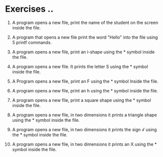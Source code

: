 # Exercises ..

1. A program opens a new file, print the name of the student on the screen inside the file.

2. A program that opens a new file print the word "Hello" into the file using 5 printf commands.

3. A program opens a new file, print an i-shape using the \* symbol inside the file.

4. A program opens a new file. It prints the letter S using the \* symbol inside the file.

5. A Program opens a new file, print an F using the \* symbol Inside the file.

6. A program opens a new file, print an h using the \* symbol inside the file.

7. A program opens a new file, print a square shape using the \* symbol inside the file.

8. A program opens a new file, in two dimensions it prints a triangle shape using the \* symbol inside the file.

9. A program opens a new file, in two dimensions it prints the sign √ using the \* symbol inside the file.

10. A program opens a new file, in two dimensions it prints an X using the \* symbol inside the file.
